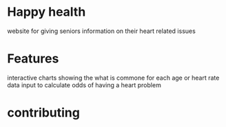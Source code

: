 # Happy health
website for giving seniors information on their heart related issues

# Features
interactive charts showing the what is commone for each age or heart rate
data input to calculate odds of having a heart problem 

# contributing
